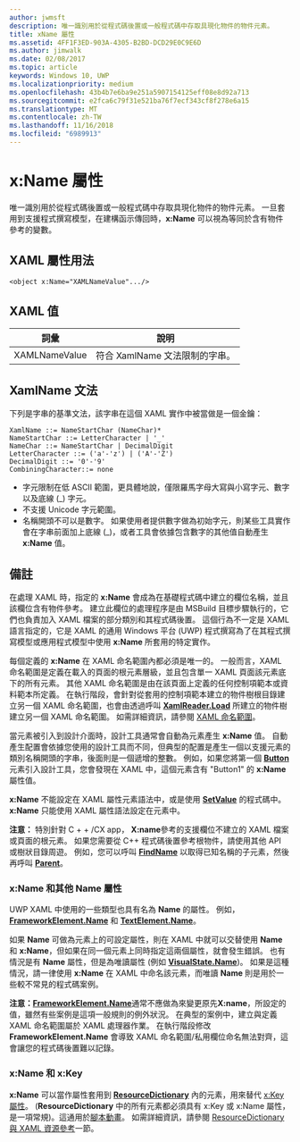 ```yaml
---
author: jwmsft
description: 唯一識別用於從程式碼後置或一般程式碼中存取具現化物件的物件元素。
title: xName 屬性
ms.assetid: 4FF1F3ED-903A-4305-B2BD-DCD29E0C9E6D
ms.author: jimwalk
ms.date: 02/08/2017
ms.topic: article
keywords: Windows 10, UWP
ms.localizationpriority: medium
ms.openlocfilehash: 43b4b7e6ba9e251a5907154125eff08e8d92a713
ms.sourcegitcommit: e2fca6c79f31e521ba76f7ecf343cf8f278e6a15
ms.translationtype: MT
ms.contentlocale: zh-TW
ms.lasthandoff: 11/16/2018
ms.locfileid: "6989913"
---
```

# <a name="xname-attribute"></a>x:Name 屬性


唯一識別用於從程式碼後置或一般程式碼中存取具現化物件的物件元素。 一旦套用到支援程式撰寫模型，在建構函示傳回時，**x:Name** 可以視為等同於含有物件參考的變數。

## <a name="xaml-attribute-usage"></a>XAML 屬性用法

``` syntax
<object x:Name="XAMLNameValue".../>
```

## <a name="xaml-values"></a>XAML 值

| 詞彙 | 說明 |
|------|-------------|
| XAMLNameValue | 符合 XamlName 文法限制的字串。 |

##  <a name="xamlname-grammar"></a>XamlName 文法

下列是字串的基準文法，該字串在這個 XAML 實作中被當做是一個金鑰：

``` syntax
XamlName ::= NameStartChar (NameChar)*
NameStartChar ::= LetterCharacter | '_'
NameChar ::= NameStartChar | DecimalDigit
LetterCharacter ::= ('a'-'z') | ('A'-'Z')
DecimalDigit ::= '0'-'9'
CombiningCharacter::= none
```

-   字元限制在低 ASCII 範圍，更具體地說，僅限羅馬字母大寫與小寫字元、數字以及底線 (\_) 字元。
-   不支援 Unicode 字元範圍。
-   名稱開頭不可以是數字。 如果使用者提供數字做為初始字元，則某些工具實作會在字串前面加上底線 (\_)，或者工具會依據包含數字的其他值自動產生 **x:Name** 值。

## <a name="remarks"></a>備註

在處理 XAML 時，指定的 **x:Name** 會成為在基礎程式碼中建立的欄位名稱，並且該欄位含有物件參考。 建立此欄位的處理程序是由 MSBuild 目標步驟執行的，它們也負責加入 XAML 檔案的部分類別和其程式碼後置。 這個行為不一定是 XAML 語言指定的，它是 XAML 的通用 Windows 平台 (UWP) 程式撰寫為了在其程式撰寫模型或應用程式模型中使用 **x:Name** 所套用的特定實作。

每個定義的 **x:Name** 在 XAML 命名範圍內都必須是唯一的。 一般而言，XAML 命名範圍是定義在載入的頁面的根元素層級，並且包含單一 XAML 頁面該元素底下的所有元素。 其他 XAML 命名範圍是由在該頁面上定義的任何控制項範本或資料範本所定義。 在執行階段，會針對從套用的控制項範本建立的物件樹根目錄建立另一個 XAML 命名範圍，也會由透過呼叫 [**XamlReader.Load**](https://msdn.microsoft.com/library/windows/apps/br228048) 所建立的物件樹建立另一個 XAML 命名範圍。 如需詳細資訊，請參閱 [XAML 命名範圍](xaml-namescopes.md)。

當元素被引入到設計介面時，設計工具通常會自動為元素產生 **x:Name** 值。 自動產生配置會依據您使用的設計工具而不同，但典型的配置是產生一個以支援元素的類別名稱開頭的字串，後面則是一個遞增的整數。 例如，如果您將第一個 [**Button**](https://msdn.microsoft.com/library/windows/apps/br209265) 元素引入設計工具，您會發現在 XAML 中，這個元素含有 "Button1" 的 **x:Name** 屬性值。

**x:Name** 不能設定在 XAML 屬性元素語法中，或是使用 [**SetValue**](https://msdn.microsoft.com/library/windows/apps/br242361) 的程式碼中。 **x:Name** 只能使用 XAML 屬性語法設定在元素中。

**注意：** 特別針對 C + + /CX app， **X:name**參考的支援欄位不建立的 XAML 檔案或頁面的根元素。 如果您需要從 C++ 程式碼後置參考根物件，請使用其他 API 或樹狀目錄周遊。 例如，您可以呼叫 [**FindName**](https://msdn.microsoft.com/library/windows/apps/br208715) 以取得已知名稱的子元素，然後再呼叫 [**Parent**](https://msdn.microsoft.com/library/windows/apps/br208739)。

### <a name="xname-and-other-name-properties"></a>x:Name 和其他 Name 屬性

UWP XAML 中使用的一些類型也具有名為 **Name** 的屬性。 例如，[**FrameworkElement.Name**](https://msdn.microsoft.com/library/windows/apps/br208735) 和 [**TextElement.Name**](https://msdn.microsoft.com/library/windows/apps/hh702125)。

如果 **Name** 可做為元素上的可設定屬性，則在 XAML 中就可以交替使用 **Name** 和 **x:Name**，但如果在同一個元素上同時指定這兩個屬性，就會發生錯誤。 也有情況是有 **Name** 屬性，但是為唯讀屬性 (例如 [**VisualState.Name**](https://msdn.microsoft.com/library/windows/apps/br209031))。 如果是這種情況，請一律使用 **x:Name** 在 XAML 中命名該元素，而唯讀 **Name** 則是用於一些較不常見的程式碼案例。

**注意：**[**FrameworkElement.Name**](https://msdn.microsoft.com/library/windows/apps/br208735)通常不應做為來變更原先**X:name**，所設定的值，雖然有些案例是這項一般規則的例外狀況。 在典型的案例中，建立與定義 XAML 命名範圍屬於 XAML 處理器作業。 在執行階段修改 **FrameworkElement.Name** 會導致 XAML 命名範圍/私用欄位命名無法對齊，這會讓您的程式碼後置難以記錄。

### <a name="xname-and-xkey"></a>x:Name 和 x:Key

**x:Name** 可以當作屬性套用到 [**ResourceDictionary**](https://msdn.microsoft.com/library/windows/apps/br208794) 內的元素，用來替代 [x:Key 屬性](x-key-attribute.md)。 (**ResourceDictionary** 中的所有元素都必須具有 x:Key 或 x:Name 屬性，是一項常規)。這通用於[腳本動畫](https://msdn.microsoft.com/library/windows/apps/mt187354)。 如需詳細資訊，請參閱 [ResourceDictionary 與 XAML 資源參考](https://msdn.microsoft.com/library/windows/apps/mt187273)一節。

